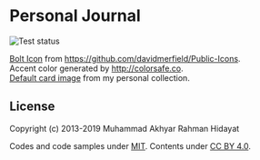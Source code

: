 # Personal Journal
![Test status](https://github.com/actions/akhyarrh/akhyarrh.github.io/.github/workflows/workflow.yml/badge.svg)

[Bolt Icon](assets/images/favicon.png) from <https://github.com/davidmerfield/Public-Icons>.  
Accent color generated by <http://colorsafe.co>.  
[Default card image](assets/images/default-card.jpg) from my personal collection.

## License

Copyright (c) 2013-2019 Muhammad Akhyar Rahman Hidayat

Codes and code samples under [MIT](LICENSE). Contents under [CC BY 4.0](http://creativecommons.org/licenses/by/4.0/).
